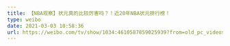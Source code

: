 ```yaml
---
title: 【NBA观察】状元真的比较厉害吗？！近20年NBA状元排行榜！
type: weibo
date: 2021-03-03 10:58:36
url: https://weibo.com/tv/show/1034:4610587859025939?from=old_pc_videoshow
---
```


<!-- more -->